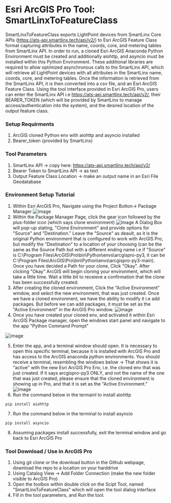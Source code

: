 # Esri ArcGIS Pro Tool: SmartLinxToFeatureClass

SmartLinxToFeatureClass exports LightPoint devices from SmartLinx Core APIs (https://ats-api.smartlinx.tech/api/v2/) to Esri ArcGIS Feature Class format capturing attributes in the name, coords, core, and metering tables from SmartLinx API. In order to run, a cloned Esri ArcGIS Anaconda Python Environment must be created and additionally aiohttp, and asyncio must be installed within this Python Environment. These additional libraries are required to allow optimized asynchronous calls to the SmartLinx API, which will retrieve all LightPoint devices with all attributes in the SmartLinx name, coords, core, and metering tables. Once the information is retrieved from the SmartLinx API, it is then converted into a csv file, and an Esri ArcGIS Feature Class. Using the tool interface provided in Esri ArcGIS Pro, users can enter the SmartLinx API i.e https://ats-api.smartlinx.tech/api/v2/, their BEARER_TOKEN (which will be provided by SmartLinx to manage access/authentication into the system), and the desired location of the output feature class. 

### Setup Requirments
1. ArcGIS cloned Python env with aiohttp and asyncio installed
2. Bearer_token (provided by SmartLinx)

### Tool Parameters
1. SmartLinx API -> copy here: https://ats-api.smartlinx.tech/api/v2/
2. Bearer Token to SmartLinx API -> as text
3. Output Feature Class Location -> make an output name in an Esri File Geodatabase

### Environment Setup Tutorial
1. Within Esri ArcGIS Pro, Navigate using the Project Button-> Package Manager
![image](https://github.com/SDGIS/ArcProTool_Smartlinx/assets/42779730/ab39cfbe-df28-410b-bb8c-04288235c5ff)
2. Within the Package Manager Page, click the gear icon followed by the plus-folder icon (which says clone environment)
![image](https://github.com/SDGIS/ArcProTool_Smartlinx/assets/42779730/5492c77f-7a57-4c84-9f6f-371559584120)
A Dialog Box will pop-up stating, "Clone Environment" and provide options for "Source" and "Destination." Leave the "Source" as deault, as it is the original Python environment that is configured to work with ArcGIS Pro, but modify the "Destination" to a location of your choosing (can be the same as the Source Path but with a different ending name i.e if "Source" is C:\Program Files\ArcGIS\Pro\bin\Python\envs\arcgispro-py3, it can be C:\Program Files\ArcGIS\Pro\bin\Python\envs\arcgispro-py3-main). Once you have decided a Path for your clone, Click "Okay". After clicking "Okay" ArcGIS will begin cloning your environment, which will take a little time. Wait a little bit to receieve a confirmation that the clone has been successfully created.
3. After creating the cloned environment, Click the "Active Environment" window, and select the new environment, that was just created. Once we have a cloned environment, we have the ability to modify it i.e add packages. But before we can add packages, it must be set as the "Active Environment" in the ArcGIS Pro window.
![image](https://github.com/SDGIS/ArcProTool_Smartlinx/assets/42779730/ce968a41-3e08-4fad-a4a0-0cf894c57d4b)
4. Once you have created your cloned env, and activated it within Esri ArcGIS Package manager, open the windows start panel and navigate to the app "Python Command Prompt"

![image](https://github.com/SDGIS/ArcProTool_Smartlinx/assets/42779730/055d754a-38c2-421f-b50a-1daa6b430973)

5. Enter the app, and a terminal window should open. It is necessary to open this specific terminal, because it is installed with ArcGIS Pro and has access to the ArcGIS anaconda python environments.
You should receive a terminal, resembling the windows below -> That shows it is "active" with the new Esri ArcGIS Pro Env, i.e. the cloned env that was just created. If it says arcgispro-py3 ONLY, and not the name of the one that was just created, please ensure that the cloned environment is showing up in Pro, and that it is set as the "Active Environment."
![image](https://github.com/SDGIS/ArcProTool_Smartlinx/assets/42779730/135ca046-be53-4144-92c8-cc8aaec15ce8)
6. Run the command below in the termainl to install aiohttp

```
pip install aiohttp
```

7. Run the command below in the terminal to install asyncio

```
pip install asyncio
```

8. Assuming packages install successfully, exit the terminal window and go back to Esri ArcGIS Pro

### Tool Download / Use in ArcGIS Pro
1. Using git clone or the download button in the Github webpage, download the repo to a location on your harddrive
2. Using Catalog View -> Add Folder Connection (make the new folder visible to ArcGIS Pro)
3. Open the toolbox within double click on the Scipt Tool, named "SmartLinxToFeatureClass" which will open the tool dialog interface
4. Fill in the tool parameters, and Run the tool.



